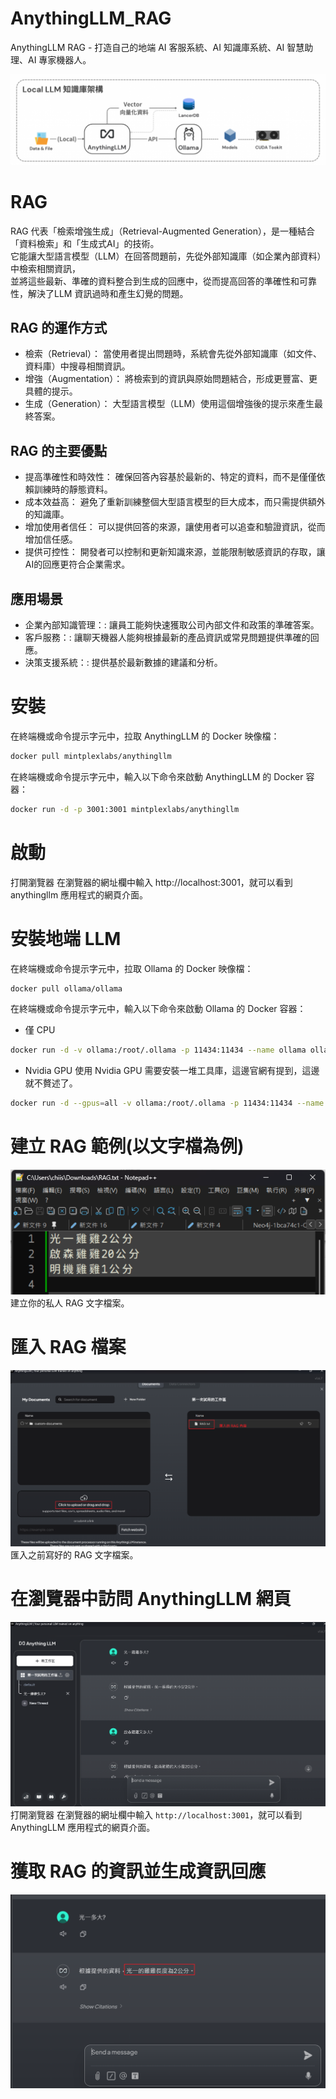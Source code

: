 # AnythingLLM_RAG
AnythingLLM RAG - 打造自己的地端 AI 客服系統、AI 知識庫系統、AI 智慧助理、AI 專家機器人。

![AnythingLLM](./images/AnythingLLM.png)

# RAG
RAG 代表「檢索增強生成」（Retrieval-Augmented Generation），是一種結合「資料檢索」和「生成式AI」的技術。  
它能讓大型語言模型（LLM）在回答問題前，先從外部知識庫（如企業內部資料）中檢索相關資訊，  
並將這些最新、準確的資料整合到生成的回應中，從而提高回答的準確性和可靠性，解決了LLM 資訊過時和產生幻覺的問題。 

## RAG 的運作方式
- 檢索（Retrieval）： 當使用者提出問題時，系統會先從外部知識庫（如文件、資料庫）中搜尋相關資訊。
- 增強（Augmentation）： 將檢索到的資訊與原始問題結合，形成更豐富、更具體的提示。
- 生成（Generation）： 大型語言模型（LLM）使用這個增強後的提示來產生最終答案。 

## RAG 的主要優點
- 提高準確性和時效性： 確保回答內容基於最新的、特定的資料，而不是僅僅依賴訓練時的靜態資料。 
- 成本效益高： 避免了重新訓練整個大型語言模型的巨大成本，而只需提供額外的知識庫。 
- 增加使用者信任： 可以提供回答的來源，讓使用者可以追查和驗證資訊，從而增加信任感。 
- 提供可控性： 開發者可以控制和更新知識來源，並能限制敏感資訊的存取，讓AI的回應更符合企業需求。 

## 應用場景
- 企業內部知識管理：: 讓員工能夠快速獲取公司內部文件和政策的準確答案。
- 客戶服務：: 讓聊天機器人能夠根據最新的產品資訊或常見問題提供準確的回應。
- 決策支援系統：: 提供基於最新數據的建議和分析。 

# 安裝
在終端機或命令提示字元中，拉取 AnythingLLM 的 Docker 映像檔：
```bash
docker pull mintplexlabs/anythingllm
```
在終端機或命令提示字元中，輸入以下命令來啟動 AnythingLLM 的 Docker 容器：
```bash
docker run -d -p 3001:3001 mintplexlabs/anythingllm
```

# 啟動
打開瀏覽器 在瀏覽器的網址欄中輸入 http://localhost:3001，就可以看到 anythingllm 應用程式的網頁介面。

# 安裝地端 LLM
在終端機或命令提示字元中，拉取 Ollama 的 Docker 映像檔：
```bash
docker pull ollama/ollama
```
在終端機或命令提示字元中，輸入以下命令來啟動 Ollama 的 Docker 容器：
- 僅 CPU
```bash
docker run -d -v ollama:/root/.ollama -p 11434:11434 --name ollama ollama/ollama
```
- Nvidia GPU
使用 Nvidia GPU 需要安裝一堆工具庫，這邊官網有提到，這邊就不贅述了。
```bash
docker run -d --gpus=all -v ollama:/root/.ollama -p 11434:11434 --name ollama ollama/ollama
```

# 建立 RAG 範例(以文字檔為例)
![RAG_TXT](./images/RAG_TXT.png)
建立你的私人 RAG 文字檔案。

# 匯入 RAG 檔案
![RAG_IMPORT](./images/RAG_IMPORT.png)
匯入之前寫好的 RAG 文字檔案。

# 在瀏覽器中訪問 AnythingLLM 網頁
![RAG_AnythingLLM](./images/RAG_AnythingLLM.png)
打開瀏覽器 在瀏覽器的網址欄中輸入 `http://localhost:3001`，就可以看到 AnythingLLM 應用程式的網頁介面。

# 獲取 RAG 的資訊並生成資訊回應
![RAG_ASK](./images/RAG_ASK.png)

